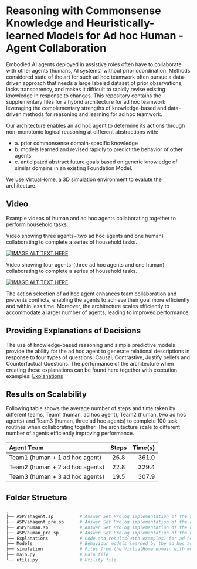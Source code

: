 # Reasoning with Commonsense Knowledge and Heuristically-learned Models for Ad hoc Human - Agent Collaboration

Embodied AI agents deployed in assistive roles often have to collaborate with other agents (humans, AI systems) without prior coordination. Methods considered state of the art for such ad hoc teamwork often pursue a data-driven approach that needs a large labeled dataset of prior observations, lacks transparency, and makes it difficult to rapidly revise existing knowledge in response to changes. This repository contains the supplementary files for a hybrid architecture for ad hoc teamwork leveraging the complementary strengths of knowledge-based and data-driven methods for reasoning and learning for ad hoc teamwork. 

Our architecture enables an ad hoc agent to determine its actions through non-monotonic logical reasoning at different abstractions with: 
- a. prior commonsense domain-specific knowledge
- b. models learned and revised rapidly to predict the behavior of other agents
- c. anticipated abstract future goals based on generic knowledge of similar domains in an existing Foundation Model.

We use VirtualHome, a 3D simulation environment to evalute the architecture.

## Video
Example videos of human and ad hoc agents collaborating together to perform household tasks:

Video showing three agents-(two ad hoc agents and one human) collaborating to complete a series of household tasks.

[![IMAGE ALT TEXT HERE](https://img.youtube.com/vi/RRnCDx6D4zc/0.jpg)](https://www.youtube.com/watch?v=RRnCDx6D4zc)


Video showing four agents-(three ad hoc agents and one human) collaborating to complete a series of household tasks.

[![IMAGE ALT TEXT HERE](https://img.youtube.com/vi/l-4D-LtNX8k/0.jpg)](https://www.youtube.com/watch?v=l-4D-LtNX8k)

The action selection of ad hoc agent enhances team collaboration and prevents conflicts, enabling the agents to achieve their goal more efficiently and within less time.
Moreover, the architecture scales efficiently to accommodate a larger number of agents, leading to improved performance.

## Providing Explanations of Decisions
The use of knowledge-based reasoning and simple predictive models provide the ability for the ad hoc agent to generate relational descriptions in response to four types of questions: Causal, Contrastive, Justify beliefs and Counterfactual Questions. The performance of the architecture when creating these explanations can be found here together with execution examples: [Explanations](https://github.com/hharithaki/Task-Anticipation/tree/main/Explanations)

## Results on Scalability
Following table shows the average number of steps and time taken by different teams, Team1 (human, ad hoc agent), Team2 (human, two ad hoc agents) and Team3 (human, three ad hoc agents) to complete 100 task routines when collaborating together. The architecture scale to different number of agents efficiently improving performance.

|            Agent Team           |   Steps   | Time(s) |
| :------------------------------ | :-------: | -----:  |
| Team1 (human + 1 ad hoc agent)  |    26.8   |  361.0  |
| Team2 (human + 2 ad hoc agents) |    22.8   |  329.4  |
| Team3 (human + 3 ad hoc agents) |    19.5   |  307.9  |
    
## Folder Structure

```bash
.
├── ASP/ahagent.sp          # Answer Set Prolog implementation of the ad hoc agent after refinment.
├── ASP/ahagent_pre.sp      # Answer Set Prolog implementation of the ad hoc agent.
├── ASP/human.sp            # Answer Set Prolog implementation of the human after refinment.
├── ASP/human_pre.sp        # Answer Set Prolog implementation of the human.
├── Explanations            # Code and results(with examples) for ad hoc agents providing explanations of its behaviour.
├── Models                  # Behaviour models learned by the ad hoc agent for other agents.
├── simulation              # Files from the VirtualHome domain with modification.
├── main.py                 # Main file
└── utils.py                # Utility file.
```
